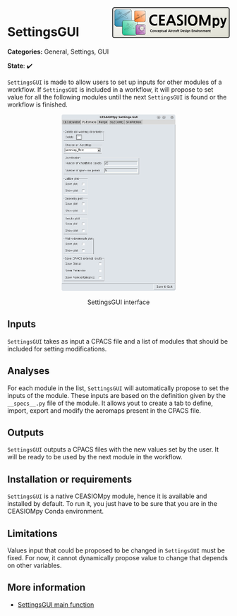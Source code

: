 

<img align="right" height="70" src="../../documents/logos/CEASIOMpy_banner_main.png">

# SettingsGUI

**Categories:** General, Settings, GUI

**State**: :heavy_check_mark:


`SettingsGUI` is made to allow users to set up inputs for other modules of a workflow. If `SettingsGUI` is included in a workflow, it will propose to set value for all the following modules until the next `SettingsGUI` is found or the workflow is finished.


<p align="center">
<img height="400" src="files/SettingsGUI_examples.png">
</p>
<p align="center">
SettingsGUI interface
</p>


## Inputs

`SettingsGUI` takes as input a CPACS file and a list of modules that should be included for setting modifications.

## Analyses

For each module in the list, `SettingsGUI` will automatically propose to set the inputs of the module. These inputs are based on the definition given by the `__specs__.py` file of the module. It allows yout to create a tab to define, import, export and modify the aeromaps present in the CPACS file.

## Outputs

`SettingsGUI` outputs a CPACS files with the new values set by the user. It will be ready to be used by the next module in the workflow.


## Installation or requirements

`SettingsGUI` is a native CEASIOMpy module, hence it is available and installed by default. To run it, you just have to be sure that you are in the CEASIOMpy Conda environment.


## Limitations

Values input that could be proposed to be changed in `SettingsGUI` must be fixed. For now, it cannot dynamically propose value to change that depends on other variables.


## More information

* [SettingsGUI main function](./settingsgui.py)
